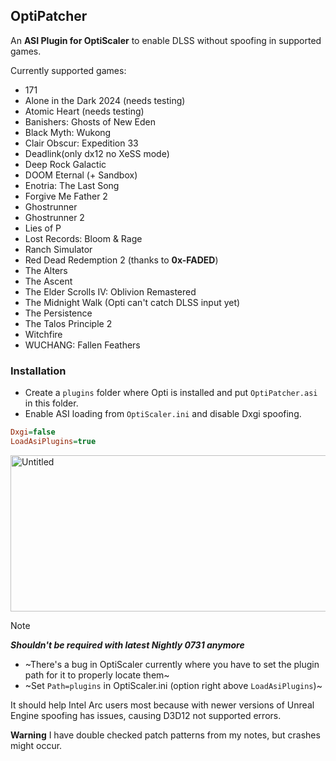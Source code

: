 ## OptiPatcher
An **ASI Plugin for OptiScaler** to enable DLSS without spoofing in supported games. 

Currently supported games:
* 171
* Alone in the Dark 2024 (needs testing)
* Atomic Heart (needs testing)
* Banishers: Ghosts of New Eden
* Black Myth: Wukong
* Clair Obscur: Expedition 33
* Deadlink(only dx12 no XeSS mode)
* Deep Rock Galactic
* DOOM Eternal (+ Sandbox)
* Enotria: The Last Song
* Forgive Me Father 2
* Ghostrunner
* Ghostrunner 2
* Lies of P
* Lost Records: Bloom & Rage
* Ranch Simulator
* Red Dead Redemption 2 (thanks to **0x-FADED**)
* The Alters
* The Ascent
* The Elder Scrolls IV: Oblivion Remastered
* The Midnight Walk (Opti can't catch DLSS input yet)
* The Persistence
* The Talos Principle 2
* Witchfire
* WUCHANG: Fallen Feathers

  
### Installation
* Create a `plugins` folder where Opti is installed and put `OptiPatcher.asi` in this folder.  
* Enable ASI loading from `OptiScaler.ini` and disable Dxgi spoofing.
```ini
Dxgi=false
LoadAsiPlugins=true
```
<img width="1246" height="250" alt="Untitled" src="https://github.com/user-attachments/assets/08fa4617-50ab-4837-a6c5-a8bda365abb5" />


> [!NOTE]
> _**Shouldn't be required with latest Nightly 0731 anymore**_
> * ~There's a bug in OptiScaler currently where you have to set the plugin path for it to properly locate them~  
> * ~Set `Path=plugins` in OptiScaler.ini (option right above `LoadAsiPlugins`)~  

It should help Intel Arc users most because with newer versions of Unreal Engine spoofing has issues, causing D3D12 not supported errors.

**Warning** I have double checked patch patterns from my notes, but crashes might occur.
